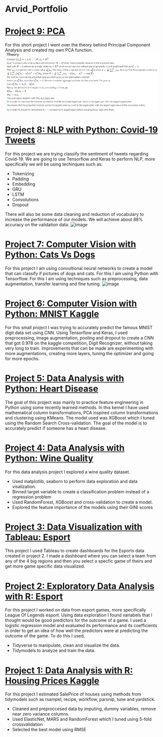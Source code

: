 # Arvid_Portfolio
# [Project 9: PCA](https://github.com/ArvidLev/PCA)
For this short project I went over the theory behind Principal Component Analysis and created my own PCA function.
![image](https://github.com/ArvidLev/Arvid_Portfolio/blob/main/image/PCA_PCA.ipynb%20at%20main%20%C2%B7%20ArvidLev_PCA%20%C2%B7%20GitHub.png)
# [Project 8: NLP with Python: Covid-19 Tweets](https://www.kaggle.com/arvidlevander/covid-19-nlp)
For this project we are trying classify the sentiment of tweets regarding Covid-19. 
We are going to use Tensorflow and Keras to perform NLP, more specifically we will be using techinques such as:
 - Tokenizing
 - Padding
 - Embedding
 - GRU
 - LSTM
 - Convolutions
 - Dropout

There will also be some data cleaning and reduction of vocabulary to increase the performance of our models.
We will achieve about 88% accuracy on the validation data.
![image](https://user-images.githubusercontent.com/89865352/140621655-215be6ff-cfb7-4de1-a56e-6fb58502a973.png)
# [Project 7: Computer Vision with Python: Cats Vs Dogs](https://github.com/ArvidLev/CatVSDogs)
For this project I am using convultional neural networks to create a model that can classify if pictures of dogs and cats. For this I am using Python with Tensorflow. For this I am using techniques such as preprocessing, data augmentation, transfer learning and fine tuning.
![image](https://user-images.githubusercontent.com/89865352/139783326-d8285333-320c-4fb6-b789-03826510f5df.png)

# [Project 6: Computer Vision with Python: MNIST Kaggle](https://github.com/ArvidLev/MNIST-Kaggle)
For this small project I was trying to accurately predict the famous MNIST digit data set using CNN. Using Tensorflow and Keras, I used preprocessing, image augmentation, pooling and dropout to create a CNN that got 0.978 on the kaggle competition, Digit Recognizer, without taking very long to train. Improvements that can be made are experimenting with more augmentations, creating more layers, tuning the optimizer and going for more epochs.
# [Project 5: Data Analysis with Python: Heart Disease](https://www.kaggle.com/arvidlevander/heartdisease)
The goal of this project was mainly to practice feature engineering in Python using some recently learned methods.
In this kernel I have used mathematical column transformations, PCA inspired column transformations and clustering using KMeans. 
The model used was XGBoost which I tuned using the Random Search Cross-validation. 
The goal of the model is to accurately predict if someone has a heart disease.

# [Project 4: Data Analysis with Python: Wine Quality](https://github.com/ArvidLev/WineQuality)
For this data analysis project I explored a wine quality dataset.
  - Used matplotlib, seaborn to perform data exploration and data visalization.
  - Binned target variable to create a classification problem instead of a regression problem
  - Used RandomForest, XGBoost and cross-validation to create a model.
  - Explored the feature importance of the models using their GINI scores
# [Project 3: Data Visualization with Tableau: Esport](https://public.tableau.com/views/Book1_16332383257090/Dashboard1?:language=en-US&publish=yes&:display_count=n&:origin=viz_share_link)
This project I used Tableau to create dashboards for the Esports data created in project 2. I made a dashboard where you can select a team from any of the 4 big regions and then you select a specfic game of theirs and get more game specific data visualized.

# [Project 2: Exploratory Data Analysis with R: Esport](https://github.com/ArvidLev/LeagueOfLegends.git)
For this project I worked on data from esport games, more specifically League Of Legends esport.
Using data exploration I found variabels that I thought would be good predictors for the outcome of a game.
I used a logistic regression model and evaluated its performance and its coefficients in order to get an idea of how well the predictors were at predicting the outcome of the game.
To do this I used,
* Tidyverse to manipulate, clean and visualize the data.
* Tidymodels to analyze and train the data.
# [Project 1: Data Analysis with R: Housing Prices Kaggle](https://github.com/ArvidLev/Housing_SalePrice_Kaggle)
For this project I estimated SalePrice of houses using methods from tidymodels such as rsampel, recipe, workflow, parsnip, tune and yardstick.
* Cleaned and preproccesed data by imputing, dummy variables, remove near zero variance columns.
* Used ElasticNet, MARS and RandomForest which I tuned using 5-fold crossvalidation
* Selected the best model using RMSE

